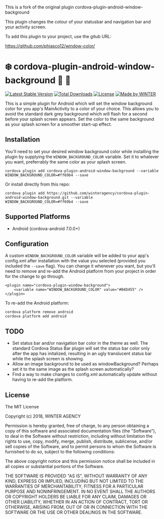 This is a fork of the original plugin cordova-plugin-android-window-background

This plugin changes the colour of your statusbar and navigation bar and your activity screen.

To add this plugin to your project, use the gitub URL:

https://github.com/phiasco12/window-color/




# :snowflake: cordova-plugin-android-window-background :art: :lollipop:

[![Latest Stable Version](https://img.shields.io/npm/v/cordova-plugin-android-window-background.svg)](https://www.npmjs.com/package/cordova-plugin-android-window-background) [![Total Downloads](https://img.shields.io/npm/dt/cordova-plugin-android-window-background.svg)](https://npm-stat.com/charts.html?package=cordova-plugin-android-window-background) [![License](https://img.shields.io/github/license/winteragency/cordova-plugin-android-window-background.svg)](https://github.com/winteragency/cordova-plugin-android-window-background) [![Made by WINTER](https://img.shields.io/badge/made%20by-%E2%9D%84%20WINTER-blue.svg)](https://winter.ax)

This is a simple plugin for Android which will set the window background color for you app's MainActivity to a color of your choice.
This allows you to avoid the standard dark grey background which will flash for a second before your splash screen appears. Set the color to the same background as your splash screen for a smoother start-up effect.

## Installation

You'll need to set your desired window background color while installing the plugin by supplying the `WINDOW_BACKGROUND_COLOR` variable. Set it to whatever you want, preferrably the same color as your splash screen.

    cordova plugin add cordova-plugin-android-window-background --variable WINDOW_BACKGROUND_COLOR=#ff69b4 --save
	
Or install directly from this repo:

    cordova plugin add https://github.com/winteragency/cordova-plugin-android-window-background.git --variable WINDOW_BACKGROUND_COLOR=#ff69b4 --save

	
## Supported Platforms

- Android (cordova-android 7.0.0+)

## Configuration

A custom `WINDOW_BACKGROUND_COLOR` variable will be added to your app's config.xml after installation with the value you selected (provided you included the `--save` flag).
You can change it whenever you want, but you'll need to remove and re-add the Android platform from your project in order for the change to go through.

    <plugin name="cordova-plugin-window-background">
        <variable name="WINDOW_BACKGROUND_COLOR" value="#B4D455" />
    </plugin>

To re-add the Android platform:

	cordova platform remove android
	cordova platform add android
	
## TODO

- Set status bar and/or navigation bar color in the theme as well. The standard Cordova Status Bar plugin will set the status bar color only after the app has initalized, resulting in an ugly translucent status bar while the splash screen is showing.
- Allow an image background to be used as windowBackground? Perhaps set it to the same image as the splash screen automatically?
- Find a way to make changes to config.xml automatically update without having to re-add the platform.


## License

The MIT License

Copyright (c) 2018, WINTER AGENCY

Permission is hereby granted, free of charge, to any person obtaining a copy of this software and associated documentation files (the "Software"), to deal in the Software without restriction, including without limitation the rights to use, copy, modify, merge, publish, distribute, sublicense, and/or sell copies of the Software, and to permit persons to whom the Software is furnished to do so, subject to the following conditions:

The above copyright notice and this permission notice shall be included in all copies or substantial portions of the Software.

THE SOFTWARE IS PROVIDED "AS IS", WITHOUT WARRANTY OF ANY KIND, EXPRESS OR IMPLIED, INCLUDING BUT NOT LIMITED TO THE WARRANTIES OF MERCHANTABILITY, FITNESS FOR A PARTICULAR PURPOSE AND NONINFRINGEMENT. IN NO EVENT SHALL THE AUTHORS OR COPYRIGHT HOLDERS BE LIABLE FOR ANY CLAIM, DAMAGES OR OTHER LIABILITY, WHETHER IN AN ACTION OF CONTRACT, TORT OR OTHERWISE, ARISING FROM, OUT OF OR IN CONNECTION WITH THE SOFTWARE OR THE USE OR OTHER DEALINGS IN THE SOFTWARE.
